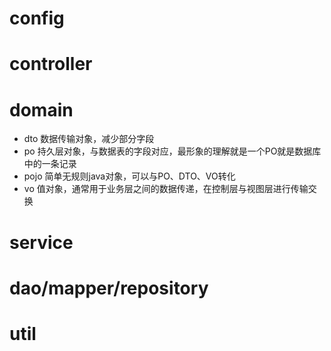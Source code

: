 # config

# controller

# domain

- dto 数据传输对象，减少部分字段
- po 持久层对象，与数据表的字段对应，最形象的理解就是一个PO就是数据库中的一条记录
- pojo 简单无规则java对象，可以与PO、DTO、VO转化
- vo 值对象，通常用于业务层之间的数据传递，在控制层与视图层进行传输交换

# service

# dao/mapper/repository

# util